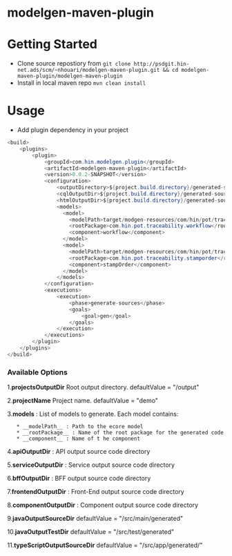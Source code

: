 # modelgen-maven-plugin

# Getting Started

* Clone source repostiory from `git clone http://psdgit.hin-net.ads/scm/~nhouari/modelgen-maven-plugin.git && cd modelgen-maven-plugin/modelgen-maven-plugin`
* Install in local maven repo `mvn clean install`

# Usage
* Add plugin dependency in your project

```java
<build>
	<plugins>
		<plugin>
			<groupId>com.hin.modelgen.plugin</groupId>
			<artifactId>modelgen-maven-plugin</artifactId>
			<version>0.0.2-SNAPSHOT</version>
			<configuration>
				<outputDirectory>${project.build.directory}/generated-sources/java</outputDirectory>
	            <cqlOutputDir>${project.build.directory}/generated-sources/schema</cqlOutputDir>
	            <htmlOutputDir>${project.build.directory}/generated-sources/html</htmlOutputDir>
				<models>
                  <model>
                    <modelPath>target/modgen-resources/com/hin/pot/traceability/workflow/model/workflow.ecore</modelPath>
                    <rootPackage>com.hin.pot.traceability.workflow</rootPackage>
                    <component>workflow</component>
                  </model>
                  <model>
                    <modelPath>target/modgen-resources/com/hin/pot/traceability/stamporder/model/stamporder.ecore</modelPath>
                    <rootPackage>com.hin.pot.traceability.stamporder</rootPackage>
                    <component>stampOrder</component>
                  </model>
                </models>
			</configuration>
			<executions>
				<execution>
					<phase>generate-sources</phase>
					<goals>
						<goal>gen</goal>
					</goals>
				</execution>
			</executions>
		</plugin>
	</plugins>
</build>

```

### Available Options

1.__projectsOutputDir__ Root output directory. defaultValue = "/output"

2.__projectName__ Project name. defaultValue = "demo"

3.__models__ : List of models to generate. Each model contains:

       * __modelPath__ : Path to the ecore model
       * __rootPackage__ : Name of the root package for the generated code
       * __component__ : Name of t he component
        
4.__apiOutputDir__ : API output source code directory

5.__serviceOutputDir__ : Service output source code directory

6.__bffOutputDir__ : BFF output source code directory

7.__frontendOutputDir__ : Front-End output source code directory

8.__componentOutputDir__ : Component output source code directory

9.__javaOutputSourceDir__ defaultValue = "/src/main/generated"

10.__javaOutputTestDir__ defaultValue = "/src/test/generated"

11.__typeScriptOutputSourceDir__ defaultValue = "/src/app/generated/"
